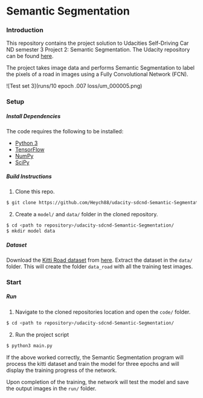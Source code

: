 # Semantic Segmentation
### Introduction

This repository contains the project solution to Udacities Self-Driving Car ND semester 3 Project 2: Semantic Segmentation. The Udacity repository can be found [here](https://github.com/udacity/CarND-Semantic-Segmentation).

The project takes image data and performs Semantic Segmentation to label the pixels of a road in images using a Fully Convolutional Network (FCN).

![Test set 3](runs/10 epoch .007 loss/um_000005.png)

### Setup
##### Install Dependencies
The code requires the following to be installed:
 - [Python 3](https://www.python.org/)
 - [TensorFlow](https://www.tensorflow.org/)
 - [NumPy](http://www.numpy.org/)
 - [SciPy](https://www.scipy.org/)

##### Build Instructions
1. Clone this repo.

  ```sh
  $ git clone https://github.com/Heych88/udacity-sdcnd-Semantic-Segmentation.git
  ```
2. Create a `model/` and `data/` folder in the cloned repository.

  ```sh
  $ cd <path to repository>/udacity-sdcnd-Semantic-Segmentation/
  $ mkdir model data
  ```

##### Dataset
Download the [Kitti Road dataset](http://www.cvlibs.net/datasets/kitti/eval_road.php) from [here](http://www.cvlibs.net/download.php?file=data_road.zip).  Extract the dataset in the `data/` folder.  This will create the folder `data_road` with all the training test images.

### Start
##### Run
1. Navigate to the cloned repositories location and open the `code/` folder.

 ```sh
 $ cd <path to repository>/udacity-sdcnd-Semantic-Segmentation/
 ```

2. Run the project script
 ```sh
 $ python3 main.py
 ```

If the above worked correctly, the Semantic Segmentation program will process the kitti dataset and train the model for three epochs and will display the training progress of the network.

Upon completion of the training,  the network will test the model and save the output images in the `run/` folder.  
